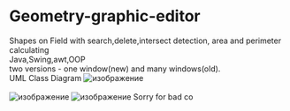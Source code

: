 # Geometry-graphic-editor
Shapes on Field with search,delete,intersect detection, area and perimeter calculating<br>
Java,Swing,awt,OOP<br>
two versions - one window(new) and many windows(old).<br>
UML Class Diagram
![изображение](https://github.com/sonytruelove/Geometry-graphic-editor/assets/42536061/641c05f1-37cb-491b-aa02-83c7bb1f332b)
<br>
<br>
![изображение](https://github.com/sonytruelove/Geometry-graphic-editor/assets/42536061/569623c8-4090-4c0d-b2ac-666fa23bc486)
![изображение](https://github.com/sonytruelove/Geometry-graphic-editor/assets/42536061/573947fe-594a-47bd-ae34-9e4280caa4c4)
Sorry for bad co
